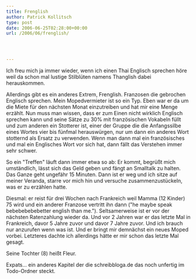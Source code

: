 ```yaml
---
title: Frenglish
author: Patrick Kollitsch
type: post
date: 2006-06-25T02:28:00+00:00
url: /2006/06/frenglish/




---
```

Ich freu mich ja immer wieder, wenn ich einen Thai Englisch sprechen h&ouml;re weil da schon mal lustige Stilbl&uuml;ten namens Thanglish dabei herauskommen.

Allerdings gibt es ein anderes Extrem, Frenglish. Franzosen die gebrochen Englisch sprechen. Mein Mopedvermieter ist so ein Typ. Eben war er da um die Miete f&uuml;r den n&auml;chsten Monat einzutreiben und hat mir eine Menge erz&auml;hlt. Nun muss man wissen, dass er zum Einen nicht wirklich Englisch sprechen kann und seine S&auml;tze zu 30% mit franz&ouml;sischen Vokabeln f&uuml;llt und zum anderen ein Stotterer ist, einer der Gruppe die die Anfangssilbe eines Wortes vier bis f&uuml;nfmal herausw&uuml;rgen, nur um dann ein anderes Wort stotternd als Ersatz zu verwenden. Wenn man dann mal ein franz&ouml;sisches und mal ein Englisches Wort vor sich hat, dann f&auml;llt das Verstehen immer sehr schwer.

So ein "Treffen" l&auml;uft dann immer etwa so ab: Er kommt, begr&uuml;&szlig;t mich umst&auml;ndlich, l&auml;sst sich das Geld geben und f&auml;ngt an Smalltalk zu halten. Das Ganze geht ungef&auml;hr 15 Minuten. Dann ist er weg und ich sitze auf meiner Veranda, starre vor mich hin und versuche zusammenzust&uuml;ckeln, was er zu erz&auml;hlen hatte. 

Diesmal: er reist f&uuml;r drei Wochen nach Frankreich weil Mamma (12 Kinder) 75 wird und ein anderer Franzose vertritt ihn dann ("he maybe speak bebebebebebetter english than me."). Seltsamerweise ist er vor der n&auml;chsten Ratenzahlung wieder da. Und vor 2 Jahren war er das letzte Mal in Frankreich, davor 5 Jahre zuvor und davor 7 Jahre zuvor. Und ich brauch nur anzurufen wenn was ist. Und er bringt mir demn&auml;chst ein neues Moped vorbei. Letzteres dachte ich allerdings h&auml;tte er mir schon das letzte Mal gesagt.

Seine Tochter (8) hei&szlig;t Fleur.

Expats... ein anderes Kapitel der die schreibbloga.de das noch unfertig im Todo-Ordner steckt.